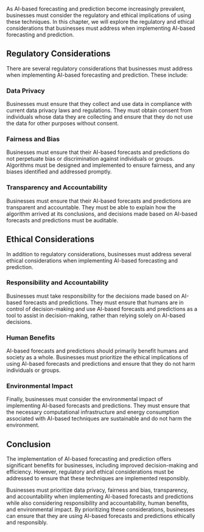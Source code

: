 
As AI-based forecasting and prediction become increasingly prevalent, businesses must consider the regulatory and ethical implications of using these techniques. In this chapter, we will explore the regulatory and ethical considerations that businesses must address when implementing AI-based forecasting and prediction.

Regulatory Considerations
-------------------------

There are several regulatory considerations that businesses must address when implementing AI-based forecasting and prediction. These include:

### Data Privacy

Businesses must ensure that they collect and use data in compliance with current data privacy laws and regulations. They must obtain consent from individuals whose data they are collecting and ensure that they do not use the data for other purposes without consent.

### Fairness and Bias

Businesses must ensure that their AI-based forecasts and predictions do not perpetuate bias or discrimination against individuals or groups. Algorithms must be designed and implemented to ensure fairness, and any biases identified and addressed promptly.

### Transparency and Accountability

Businesses must ensure that their AI-based forecasts and predictions are transparent and accountable. They must be able to explain how the algorithm arrived at its conclusions, and decisions made based on AI-based forecasts and predictions must be auditable.

Ethical Considerations
----------------------

In addition to regulatory considerations, businesses must address several ethical considerations when implementing AI-based forecasting and prediction.

### Responsibility and Accountability

Businesses must take responsibility for the decisions made based on AI-based forecasts and predictions. They must ensure that humans are in control of decision-making and use AI-based forecasts and predictions as a tool to assist in decision-making, rather than relying solely on AI-based decisions.

### Human Benefits

AI-based forecasts and predictions should primarily benefit humans and society as a whole. Businesses must prioritize the ethical implications of using AI-based forecasts and predictions and ensure that they do not harm individuals or groups.

### Environmental Impact

Finally, businesses must consider the environmental impact of implementing AI-based forecasts and predictions. They must ensure that the necessary computational infrastructure and energy consumption associated with AI-based techniques are sustainable and do not harm the environment.

Conclusion
----------

The implementation of AI-based forecasting and prediction offers significant benefits for businesses, including improved decision-making and efficiency. However, regulatory and ethical considerations must be addressed to ensure that these techniques are implemented responsibly.

Businesses must prioritize data privacy, fairness and bias, transparency, and accountability when implementing AI-based forecasts and predictions while also considering responsibility and accountability, human benefits, and environmental impact. By prioritizing these considerations, businesses can ensure that they are using AI-based forecasts and predictions ethically and responsibly.
